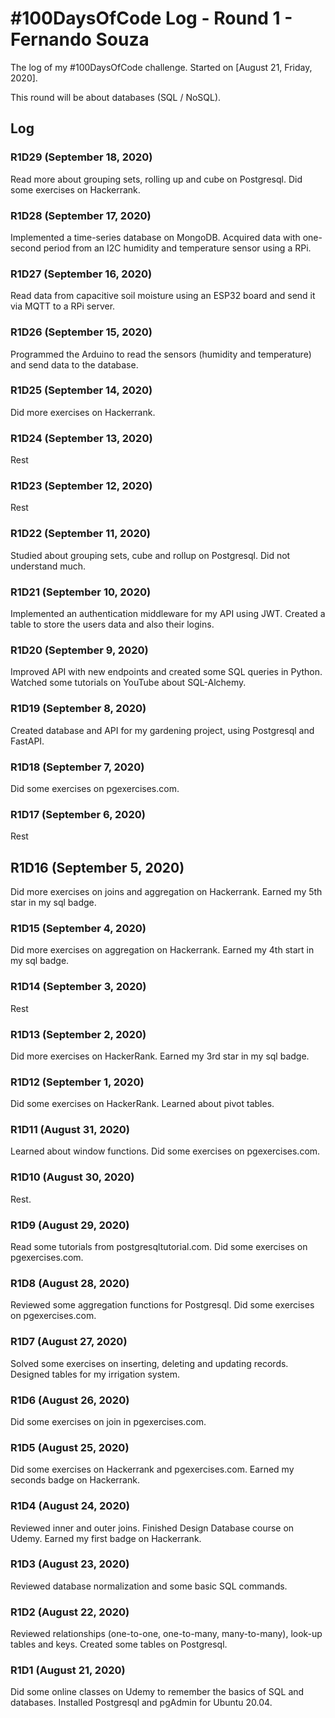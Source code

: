 # #100DaysOfCode Log - Round 1 - Fernando Souza

The log of my #100DaysOfCode challenge. Started on [August 21, Friday, 2020].

This round will be about databases (SQL / NoSQL).

## Log

### R1D29 (September 18, 2020)

Read more about grouping sets, rolling up and cube on Postgresql.
Did some exercises on Hackerrank.


### R1D28 (September 17, 2020)

Implemented a time-series database on MongoDB. 
Acquired data with one-second period from an I2C humidity and temperature sensor using a RPi.


### R1D27 (September 16, 2020)

Read data from capacitive soil moisture using an ESP32 board and send it via MQTT to a RPi server.

### R1D26 (September 15, 2020)

Programmed the Arduino to read the sensors (humidity and temperature) and send data to the database.

### R1D25 (September 14, 2020)

Did more exercises on Hackerrank.

### R1D24 (September 13, 2020)

Rest

### R1D23 (September 12, 2020)

Rest

### R1D22 (September 11, 2020)

Studied about grouping sets, cube and rollup on Postgresql.
Did not understand much.


### R1D21 (September 10, 2020)

Implemented an authentication middleware for my API using JWT.
Created a table to store the users data and also their logins.

### R1D20 (September 9, 2020)

Improved API with new endpoints and created some SQL queries in Python.
Watched some tutorials on YouTube about SQL-Alchemy.


### R1D19 (September 8, 2020)

Created database and API for my gardening project, using Postgresql and FastAPI.


### R1D18 (September 7, 2020)

Did some exercises on pgexercises.com.


### R1D17 (September 6, 2020)

Rest

## R1D16 (September 5, 2020)

Did more exercises on joins and aggregation on Hackerrank.
Earned my 5th star in my sql badge.

### R1D15 (September 4, 2020)

Did more exercises on aggregation on Hackerrank.
Earned my 4th start in my sql badge.

### R1D14 (September 3, 2020)

Rest


### R1D13 (September 2, 2020)

Did more exercises on HackerRank.
Earned my 3rd star in my sql badge.


### R1D12 (September 1, 2020)

Did some exercises on HackerRank.
Learned about pivot tables.

### R1D11 (August 31, 2020)

Learned about window functions.
Did some exercises on pgexercises.com.

### R1D10 (August 30, 2020)

Rest.

### R1D9 (August 29, 2020)

Read some tutorials from postgresqltutorial.com.
Did some exercises on pgexercises.com.

### R1D8 (August 28, 2020)

Reviewed some aggregation functions for Postgresql.
Did some exercises on pgexercises.com.

### R1D7 (August 27, 2020)

Solved some exercises on inserting, deleting and updating records.
Designed tables for my irrigation system.

### R1D6 (August 26, 2020)

Did some exercises on join in pgexercises.com.

### R1D5 (August 25, 2020)

Did some exercises on Hackerrank and pgexercises.com.
Earned my seconds badge on Hackerrank.

### R1D4 (August 24, 2020)

Reviewed inner and outer joins. Finished Design Database course on Udemy.
Earned my first badge on Hackerrank.

### R1D3 (August 23, 2020)

Reviewed database normalization and some basic SQL commands.

### R1D2 (August 22, 2020)

Reviewed relationships (one-to-one, one-to-many, many-to-many), look-up tables and keys.
Created some tables on Postgresql.

### R1D1 (August 21, 2020)

Did some online classes on Udemy to remember the basics of SQL and databases.
Installed Postgresql and pgAdmin for Ubuntu 20.04.
